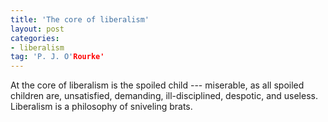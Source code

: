 ```yaml
---
title: 'The core of liberalism'
layout: post
categories:
- liberalism
tag: 'P. J. O'Rourke'
---
```


At the core of liberalism is the spoiled child --- miserable, as all spoiled children are, unsatisfied, demanding, ill-disciplined, despotic, and useless. Liberalism is a philosophy of sniveling brats.